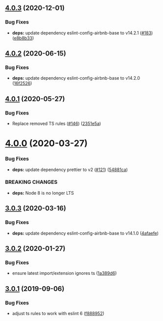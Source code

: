 ## [4.0.3](https://github.com/landau/eslint-config/compare/v4.0.2...v4.0.3) (2020-12-01)


### Bug Fixes

* **deps:** update dependency eslint-config-airbnb-base to v14.2.1 ([#183](https://github.com/landau/eslint-config/issues/183)) ([e8b8b33](https://github.com/landau/eslint-config/commit/e8b8b336feef2dccd84f89950b1f8baf13895aeb))

## [4.0.2](https://github.com/landau/eslint-config/compare/v4.0.1...v4.0.2) (2020-06-15)


### Bug Fixes

* **deps:** update dependency eslint-config-airbnb-base to v14.2.0 ([16f2526](https://github.com/landau/eslint-config/commit/16f25269ff50586e526134e311f97f44f72ee977))

## [4.0.1](https://github.com/landau/eslint-config/compare/v4.0.0...v4.0.1) (2020-05-27)


### Bug Fixes

* Replace removed TS rules ([#146](https://github.com/landau/eslint-config/issues/146)) ([2351e5a](https://github.com/landau/eslint-config/commit/2351e5af39be581f0e80da515f2f6c208be5d5fa))

# [4.0.0](https://github.com/landau/eslint-config/compare/v3.0.3...v4.0.0) (2020-03-27)


### Bug Fixes

* **deps:** update dependency prettier to v2 ([#121](https://github.com/landau/eslint-config/issues/121)) ([54881ca](https://github.com/landau/eslint-config/commit/54881cad35494ed9389e5b603a830f598b9539ce))


### BREAKING CHANGES

* **deps:** Node 8 is no longer LTS

## [3.0.3](https://github.com/landau/eslint-config/compare/v3.0.2...v3.0.3) (2020-03-16)


### Bug Fixes

* **deps:** update dependency eslint-config-airbnb-base to v14.1.0 ([4afaefe](https://github.com/landau/eslint-config/commit/4afaefe3653b3aae018ef61388cc251d0f134383))

## [3.0.2](https://github.com/landau/eslint-config/compare/v3.0.1...v3.0.2) (2020-01-27)


### Bug Fixes

* ensure latest import/extension ignores ts ([1a389d6](https://github.com/landau/eslint-config/commit/1a389d6e5e21b1e9fc2db1083b378f292c2d6d1f))

## [3.0.1](https://github.com/landau/eslint-config/compare/v3.0.0...v3.0.1) (2019-09-06)


### Bug Fixes

* adjust ts rules to work with eslint 6 ([f888952](https://github.com/landau/eslint-config/commit/f888952))
